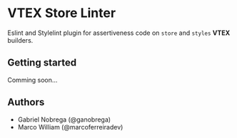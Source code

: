 # VTEX Store Linter

Eslint and Stylelint plugin for assertiveness code on `store` and `styles` **VTEX** builders.


## Getting started
Comming soon...


## Authors
- Gabriel Nobrega (@ganobrega)
- Marco William (@marcoferreiradev)
